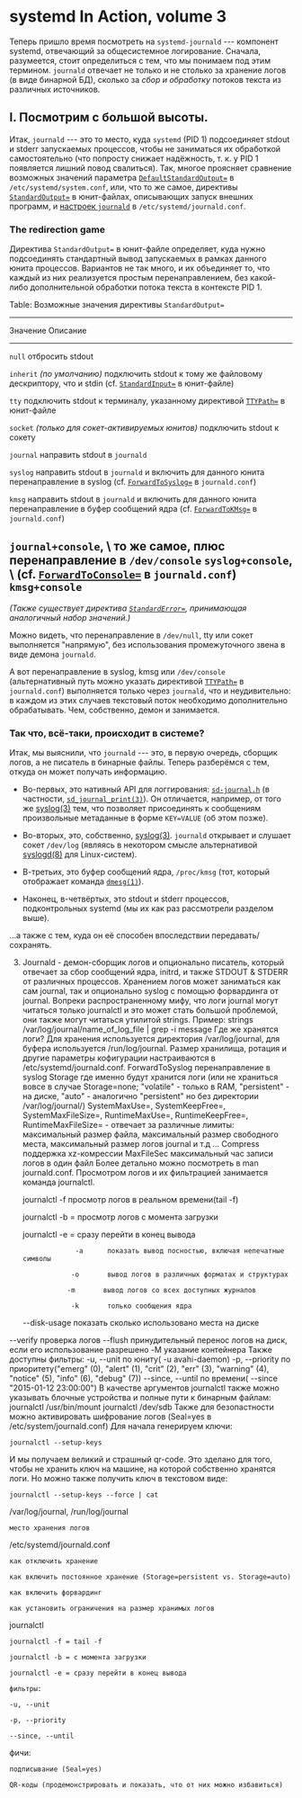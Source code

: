 systemd In Action, volume 3
===========================

Теперь пришло время посмотреть на `systemd-journald` --- компонент systemd, отвечающий за общесистемное логирование. Сначала, разумеется, стоит определиться с тем, что мы понимаем под этим термином. `journald` отвечает не только и не столько за хранение логов (в виде бинарной БД), сколько за *сбор и обработку* потоков текста из различных источников.

## I. Посмотрим с большой высоты.

Итак, `journald` --- это то место, куда `systemd` (PID 1) подсоединяет stdout и stderr запускаемых процессов, чтобы не заниматься их обработкой самостоятельно (что попросту снижает надёжность, т. к. у PID 1 появляется лишний повод свалиться). Так, многое проясняет сравнение возможных значений параметра [`DefaultStandardOutput=`](http://www.freedesktop.org/software/systemd/man/systemd-system.conf.html#LogLevel=) в `/etc/systemd/system.conf`, или, что то же самое, директивы [`StandardOutput=`](http://www.freedesktop.org/software/systemd/man/systemd.exec.html#StandardOutput=) в юнит-файлах, описывающих запуск внешних программ, и [настроек `journald`](http://www.freedesktop.org/software/systemd/man/journald.conf.html#Options) в `/etc/systemd/journald.conf`.

### The redirection game

Директива `StandardOutput=` в юнит-файле определяет, куда нужно подсоединять стандартный вывод запускаемых в рамках данного юнита процессов. Вариантов не так много, и их объединяет то, что каждый из них реализуется простым перенаправлением, без какой-либо дополнительной обработки потока текста в контексте PID 1.

Table: Возможные значения директивы `StandardOutput=`

--------------------------------------------------------------------------------------------------------------------------------------------------------
Значение             Описание
-------------------- -----------------------------------------------------------------------------------------------------------------------------------
`null`               отбросить stdout

`inherit`            *(по умолчанию)* подключить stdout к тому же файловому дескриптору, что и stdin
                     (cf. [`StandardInput=`](http://www.freedesktop.org/software/systemd/man/systemd.exec.html#StandardInput=) в юнит-файле)

`tty`                подключить stdout к терминалу, указанному директивой
                     [`TTYPath=`](http://www.freedesktop.org/software/systemd/man/systemd.exec.html#TTYPath=) в юнит-файле

`socket`             *(только для сокет-активируемых юнитов)* подключить stdout к сокету

`journal`            направить stdout в `journald`

`syslog`             направить stdout в `journald` и включить для данного юнита перенаправление в syslog
                     (cf. [`ForwardToSyslog=`](http://www.freedesktop.org/software/systemd/man/journald.conf.html#ForwardToSyslog=) в `journald.conf`)

`kmsg`               направить stdout в `journald` и включить для данного юнита перенаправление в буфер сообщений ядра
                     (cf. [`ForwardToKMsg=`](http://www.freedesktop.org/software/systemd/man/journald.conf.html#ForwardToKMsg=) в `journald.conf`)

`journal+console`, \ то же самое, плюс перенаправление в `/dev/console`
`syslog+console`, \  (cf. [`ForwardToConsole=`](http://www.freedesktop.org/software/systemd/man/journald.conf.html#ForwardToConsole=) в `journald.conf`)
`kmsg+console`
--------------------------------------------------------------------------------------------------------------------------------------------------------

*(Также существует директива [`StandardError=`](http://www.freedesktop.org/software/systemd/man/systemd.exec.html#StandardError=), принимающая аналогичный набор значений.)*

Можно видеть, что перенаправление в `/dev/null`, tty или сокет выполняется "напрямую", без использования промежуточного звена в виде демона `journald`.

А вот перенаправление в syslog, kmsg или `/dev/console` (альтернативный путь можно указать директивой [`TTYPath=`](http://www.freedesktop.org/software/systemd/man/journald.conf.html#TTYPath=) в `journald.conf`) выполняется только через `journald`, что и неудивительно: в каждом из этих случаев текстовый поток необходимо дополнительно обрабатывать. Чем, собственно, демон и занимается.

### Так что, всё-таки, происходит в системе?

Итак, мы выяснили, что `journald` --- это, в первую очередь, сборщик логов, а не писатель в бинарные файлы. Теперь разберёмся с тем, откуда он может получать информацию.

* Во-первых, это нативный API для логгирования: [`sd-journal.h`](http://www.freedesktop.org/software/systemd/man/sd-journal.html) (в частности, [`sd_journal_print(3)`](http://www.freedesktop.org/software/systemd/man/sd_journal_print.html)). Он отличается, например, от того же [syslog(3)](http://linux.die.net/man/3/syslog) тем, что позволяет присоединять к сообщениям произвольные метаданные в форме `KEY=VALUE` (об этом позже).

* Во-вторых, это, собственно, [syslog(3)](http://linux.die.net/man/3/syslog). `journald` открывает и слушает сокет `/dev/log` (являясь в некотором смысле альтернативой [syslogd(8)](http://linux.die.net/man/8/syslogd) для Linux-систем).

* В-третьих, это буфер сообщений ядра, `/proc/kmsg` (тот, который отображает команда [`dmesg(1)`](http://linux.die.net/man/1/dmesg)).

* Наконец, в-четвёртых, это stdout и stderr процессов, подконтрольных systemd (мы их как раз рассмотрели разделом выше).

...а также с тем, куда он её способен впоследствии передавать/сохранять.


3. Journald - демон-сборщик логов и опционально писатель, который отвечает за сбор сообщений ядра, initrd, и также STDOUT & STDERR от различных процессов. Хранением логов может заниматься как сам journal, так и опционально syslog c помощью форвардинга от journal.
Вопреки  распространенному мифу, что логи journal могут читаться только  journalctl и это может стать большой проблемой, они также  могут  читаться утилитой strings. Пример: strings  /var/log/journal/name_of_log_file | grep -i message
Где же хранятся логи? Для хранения используется директория /var/log/journal, для буфера используется /run/log/journal. Размер хранилища, ротация и другие параметры кофигурации настраиваются в
/etc/systemd/journald.conf.
ForwardToSyslog    перенаправление в syslog
Storage                    где именно будут хранится логи (или не храниться вовсе в случае Storage=none;             "volatile" - только в RAM, "persistent" - на диске, "auto" - аналогично "persistent" но без директории /var/log/journal/)
SystemMaxUse=,
 SystemKeepFree=,
 SystemMaxFileSize=,
RuntimeMaxUse=,
RuntimeKeepFree=, RuntimeMaxFileSize=    - отвечает за различные лимиты: максимальный размер файла, максимальный размер свободного места, максимальный размер логов journal и т.д
...
Compress        поддержка xz-комрессии
MaxFileSec     максимальный час записи логов в один файл
                        Более детально можно посмотреть в  man  journald.conf.
Просмотром логов и их фильтрацией занимается команда journalctl.

    journalctl -f     просмотр логов в реальном времени(tail -f)

    journalctl -b = просмотр логов с момента загрузки

    journalctl -e = сразу перейти в конец вывода

                    -a      показать вывод посностью, включая непечатные символы

                   -o       вывод логов в различных форматах и структурах

                  -m       вывод логов со всех доступных журналов

                   -k       только сообщения ядра

    --disk-usage      показать сколько использовано места на диске

 --verify                  проверка логов
  --flush                  принудительный перенос логов на диск, если его использование разрешено
-M                          указание контейнера
Также доступны фильтры:
-u, --unit по юниту( -u avahi-daemon)
-p, --priority по приоритету("emerg" (0), "alert" (1), "crit"
           (2), "err" (3), "warning" (4), "notice" (5), "info" (6), "debug"
           (7))
--since, --until   по времени( --since "2015-01-12 23:00:00")
В качестве аргументов journalctl также можно указывать блочные устройства и полные пути к бинарным файлам:
journalctl /usr/bin/mount
 journalctl /dev/sdb
Также для безопастности можно активировать шифрование логов  (Seal=yes в /etc/system/journald.conf)
Для начала генерируем ключи:

    journalctl --setup-keys

И мы получаем великий и страшный qr-code. Это зделано для того, чтобы не хранить ключ на машине, на которой собственно хранятся логи. Но можно также получить ключ в текстовом виде:


    journalctl --setup-keys --force | cat

/var/log/journal, /run/log/journal

    место хранения логов

/etc/systemd/journald.conf

    как отключить хранение

    как включить постоянное хранение (Storage=persistent vs. Storage=auto)

    как включить форвардинг

    как установить ограничения на размер хранимых логов

journalctl

    journalctl -f = tail -f

    journalctl -b = с момента загрузки

    journalctl -e = сразу перейти в конец вывода

    фильтры:

    -u, --unit

    -p, --priority

    --since, --until

фичи:

    подписывание (Seal=yes)

    QR-коды (продемонстрировать и показать, что от них можно избавиться)

